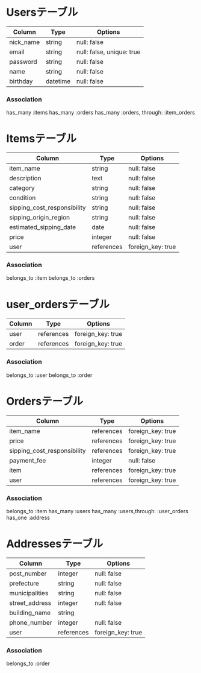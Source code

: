 # Usersテーブル
| Column    | Type     | Options                   |
| --------- | -------- | ------------------------- |
| nick_name | string   | null: false               |
| email     | string   | null: false, unique: true |
| password  | string   | null: false               |
| name      | string   | null: false               |
| birthday  | datetime | null: false               |
### Association
has_many :items
has_many :orders
has_many :orders, through: :item_orders


# Itemsテーブル
| Column                      | Type       | Options           |
| --------------------------- | ---------- | ----------------- |
| item_name                   | string     | null: false       |
| description                 | text       | null: false       |
| category                    | string     | null: false       |
| condition                   | string     | null: false       |
| sipping_cost_responsibility | string     | null: false       |
| sipping_origin_region       | string     | null: false       |
| estimated_sipping_date      | date       | null: false       |
| price                       | integer    | null: false       |
| user                        | references | foreign_key: true |
### Association
belongs_to :item
belongs_to :orders

# user_ordersテーブル
| Column | Type       | Options           |
| ------ | ---------- | ----------------- |
| user   | references | foreign_key: true |
| order  | references | foreign_key: true |
### Association
belongs_to :user
belongs_to :order

# Ordersテーブル
| Column                      | Type       | Options           |
| --------------------------- | ---------- | ----------------- |
| item_name                   | references | foreign_key: true |
| price                       | references | foreign_key: true |
| sipping_cost_responsibility | references | foreign_key: true |
| payment_fee                 | integer    | null: false       |
| item                        | references | foreign_key: true |
| user                        | references | foreign_key: true |
### Association
belongs_to :item
has_many :users
has_many :users,through: :user_orders
has_one :address
# Addressesテーブル
| Column         | Type       | Options           |
| -------------- | ---------- | ----------------- |
| post_number    | integer    | null: false       |
| prefecture     | string     | null: false       |
| municipalities | string     | null: false       |
| street_address | integer    | null: false       |
| building_name  | string     |                   |
| phone_number   | integer    | null: false       |
| user           | references | foreign_key: true |
### Association
belongs_to :order
